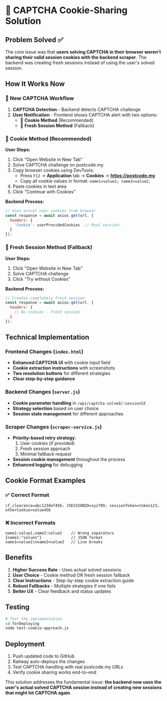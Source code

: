 # 🍪 CAPTCHA Cookie-Sharing Solution

## Problem Solved ✅

The core issue was that **users solving CAPTCHA in their browser weren't sharing their valid session cookies with the backend scraper**. The backend was creating fresh sessions instead of using the user's solved session.

## How It Works Now

### 🔄 New CAPTCHA Workflow

1. **CAPTCHA Detection** - Backend detects CAPTCHA challenge
2. **User Notification** - Frontend shows CAPTCHA alert with two options:
   - 🍪 **Cookie Method** (Recommended)
   - 🔄 **Fresh Session Method** (Fallback)

### 🍪 Cookie Method (Recommended)

**User Steps:**
1. Click "Open Website in New Tab"
2. Solve CAPTCHA challenge on postcode.my
3. Copy browser cookies using DevTools:
   - Press `F12` → **Application** tab → **Cookies** → **https://postcode.my**
   - Copy all cookie values in format: `name1=value1; name2=value2;`
4. Paste cookies in text area
5. Click "Continue with Cookies"

**Backend Process:**
```javascript
// Uses actual user cookies from browser
const response = await axios.get(url, {
  headers: {
    'Cookie': userProvidedCookies  // Real session!
  }
});
```

### 🔄 Fresh Session Method (Fallback)

**User Steps:**
1. Click "Open Website in New Tab"
2. Solve CAPTCHA challenge
3. Click "Try without Cookies"

**Backend Process:**
```javascript
// Creates completely fresh session
const response = await axios.get(url, {
  headers: {
    // No cookies - fresh session
  }
});
```

## Technical Implementation

### Frontend Changes (`index.html`)
- **Enhanced CAPTCHA UI** with cookie input field
- **Cookie extraction instructions** with screenshots
- **Two resolution buttons** for different strategies
- **Clear step-by-step guidance**

### Backend Changes (`server.js`)
- **Cookie parameter handling** in `/api/captcha-solved/:sessionId`
- **Strategy selection** based on user choice
- **Session state management** for different approaches

### Scraper Changes (`scraper-service.js`)
- **Priority-based retry strategy**:
  1. User cookies (if provided)
  2. Fresh session approach
  3. Minimal fallback request
- **Session cookie management** throughout the process
- **Enhanced logging** for debugging

## Cookie Format Examples

### ✅ Correct Format
```
cf_clearance=abc123def456; JSESSIONID=xyz789; sessionToken=token123; otherCookie=value456
```

### ❌ Incorrect Formats
```
name1:value1,name2:value2    // Wrong separators
{name1:"value1"}             // JSON format
name1=value1\nname2=value2   // Line breaks
```

## Benefits

1. **Higher Success Rate** - Uses actual solved sessions
2. **User Choice** - Cookie method OR fresh session fallback
3. **Clear Instructions** - Step-by-step cookie extraction guide
4. **Robust Fallbacks** - Multiple strategies if one fails
5. **Better UX** - Clear feedback and status updates

## Testing

```bash
# Test the implementation
cd forDeploying
node test-cookie-approach.js
```

## Deployment

1. Push updated code to GitHub
2. Railway auto-deploys the changes
3. Test CAPTCHA handling with real postcode.my URLs
4. Verify cookie sharing works end-to-end

This solution addresses the fundamental issue: **the backend now uses the user's actual solved CAPTCHA session instead of creating new sessions that might hit CAPTCHA again**.
